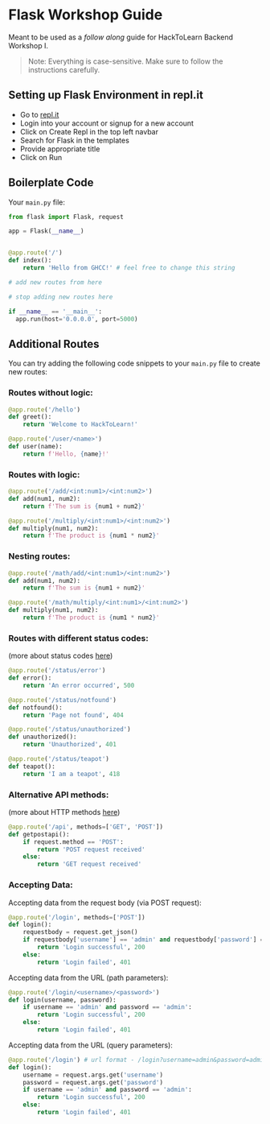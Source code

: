# Flask Workshop Guide
Meant to be used as a _follow along_ guide for HackToLearn Backend Workshop I.

> Note: Everything is case-sensitive. Make sure to follow the instructions carefully.

## Setting up Flask Environment in repl.it
- Go to [repl.it](https://replit.com)
- Login into your account or signup for a new account
- Click on Create Repl in the top left navbar
- Search for Flask in the templates 
- Provide appropriate title
- Click on Run

## Boilerplate Code
Your `main.py` file:
```python
from flask import Flask, request

app = Flask(__name__)


@app.route('/')
def index():
    return 'Hello from GHCC!' # feel free to change this string

# add new routes from here

# stop adding new routes here

if __name__ == '__main__':
  app.run(host='0.0.0.0', port=5000)
```

## Additional Routes
You can try adding the following code snippets to your `main.py` file to create new routes:

### Routes without logic:
```python
@app.route('/hello')
def greet():
    return 'Welcome to HackToLearn!'
```

```python
@app.route('/user/<name>')
def user(name):
    return f'Hello, {name}!'
```

### Routes with logic:
```python
@app.route('/add/<int:num1>/<int:num2>')
def add(num1, num2):
    return f'The sum is {num1 + num2}'
```

```python
@app.route('/multiply/<int:num1>/<int:num2>')
def multiply(num1, num2):
    return f'The product is {num1 * num2}'
```

### Nesting routes:

```python
@app.route('/math/add/<int:num1>/<int:num2>')
def add(num1, num2):
    return f'The sum is {num1 + num2}'

@app.route('/math/multiply/<int:num1>/<int:num2>')
def multiply(num1, num2):
    return f'The product is {num1 * num2}'
```


### Routes with different status codes:
(more about status codes [here](https://developer.mozilla.org/en-US/docs/Web/HTTP/Status))

```python
@app.route('/status/error')
def error():
    return 'An error occurred', 500
```

```python
@app.route('/status/notfound')
def notfound():
    return 'Page not found', 404
```

```python
@app.route('/status/unauthorized')
def unauthorized():
    return 'Unauthorized', 401
```

```python
@app.route('/status/teapot')
def teapot():
    return 'I am a teapot', 418
```

### Alternative API methods:
(more about HTTP methods [here](https://developer.mozilla.org/en-US/docs/Web/HTTP/Methods))

```python
@app.route('/api', methods=['GET', 'POST'])
def getpostapi():
    if request.method == 'POST':
        return 'POST request received'
    else:
        return 'GET request received'
```

### Accepting Data:

Accepting data from the request body (via POST request):
```python
@app.route('/login', methods=['POST'])
def login():
    requestbody = request.get_json()
    if requestbody['username'] == 'admin' and requestbody['password'] == 'admin':
        return 'Login successful', 200
    else:
        return 'Login failed', 401
```

Accepting data from the URL (path parameters):
```python
@app.route('/login/<username>/<password>')
def login(username, password):
    if username == 'admin' and password == 'admin':
        return 'Login successful', 200
    else:
        return 'Login failed', 401
```

Accepting data from the URL (query parameters):
```python
@app.route('/login') # url format - /login?username=admin&password=admin
def login(): 
    username = request.args.get('username')
    password = request.args.get('password')
    if username == 'admin' and password == 'admin':
        return 'Login successful', 200
    else:
        return 'Login failed', 401
```